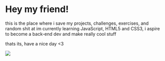 # Hey my friend! 

this is the place where i save my projects, challenges, exercises, and random shit at
im currently learning JavaScript, HTML5 and CSS3, i aspire to become a back-end dev and make really cool stuff 

thats its, have a nice day <3


![](https://github.com/maybeAbdullah/readmeimg/blob/main/367196123c0d737be0b9699698d80a4f-2.jpg)


